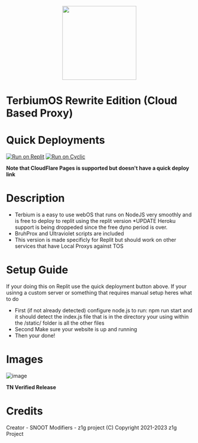 <p align="center"><img src="https://raw.githubusercontent.com/z1g-project/terbium/main/static/resources/terbium.png" height="200">
</p>

# TerbiumOS Rewrite Edition (Cloud Based Proxy)

# Quick Deployments

[![Run on Replit](https://raw.githubusercontent.com/BinBashBanana/deploy-buttons/master/buttons/remade/replit.svg)](https://replit.com/github/z1g-project/terbium-replit)
[![Run on Cyclic](https://raw.githubusercontent.com/BinBashBanana/deploy-buttons/master/buttons/official/cyclic.svg)]([https://replit.com/github/z1g-project/terbium-v2](https://app.cyclic.sh/api/app/deploy/z1g-project/Terbium))

**Note that CloudFlare Pages is supported but doesn't have a quick deploy link**

# Description

 - Terbium is a easy to use webOS that runs on NodeJS very smoothly and is free to deploy to replit using the replit version *UPDATE Heroku support is being droppeded since the free dyno period is over.
 - BruhProx and Ultraviolet scripts are included
 - This version is made specificly for Replit but should work on other services that have Local Proxys against TOS
 
# Setup Guide

 If your doing this on Replit use the quick deployment button above. If your usinng a custom server or something that requires manual setup heres what to do
   - First (if not already detected) configure node.js to run: npm run start and it should detect the index.js file that is in the directory your using within the /static/ folder is all the other files
   - Second Make sure your website is up and running
   - Then your done!
   
# Images

![image](https://github.com/TerbiumOS/webOS/blob/main/Terbium.png?raw=true)

**TN Verified Release**

# Credits

 Creator - SNOOT
 Modifiers - z1g project
(C) Copyright 2021-2023 z1g Project
